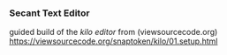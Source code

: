 ### Secant Text Editor

guided build of the *kilo editor* from (viewsourcecode.org) https://viewsourcecode.org/snaptoken/kilo/01.setup.html

